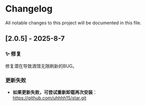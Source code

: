 # Changelog

All notable changes to this project will be documented in this file.

## [2.0.5] - 2025-8-7

### ✨ 修复

修复潜在导致酒馆无限刷新的BUG。


### 更新失败

- **如果更新失败，可尝试重新卸载再次安装**：https://github.com/uhhhh15/star.git
